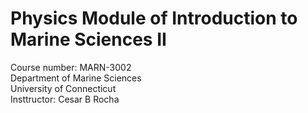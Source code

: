 # Physics Module of Introduction to Marine Sciences II
Course number: MARN-3002</br>
Department of Marine Sciences</br>
University of Connecticut</br>
Insttructor: Cesar B Rocha

